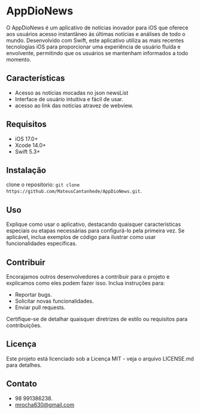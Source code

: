 # AppDioNews

O AppDioNews é um aplicativo de notícias inovador para iOS que oferece aos usuários acesso instantâneo às últimas notícias e análises de todo o mundo. Desenvolvido com Swift, este aplicativo utiliza as mais recentes tecnologias iOS para proporcionar uma experiência de usuário fluída e envolvente, permitindo que os usuários se mantenham informados a todo momento.

## Características

- Acesso as noticias mocadas no json newsList
- Interface de usuário intuitiva e fácil de usar.
- acesso ao link das notícias atravez de webview.

## Requisitos

- iOS 17.0+
- Xcode 14.0+
- Swift 5.3+

## Instalação

clone o repositorio: `git clone https://github.com/MateusCantanhede/AppDioNews.git`.

## Uso

Explique como usar o aplicativo, destacando quaisquer características especiais ou etapas necessárias para configurá-lo pela primeira vez. Se aplicável, inclua exemplos de código para ilustrar como usar funcionalidades específicas.

## Contribuir

Encorajamos outros desenvolvedores a contribuir para o projeto e explicamos como eles podem fazer isso. Inclua instruções para:

- Reportar bugs.
- Solicitar novas funcionalidades.
- Enviar pull requests.

Certifique-se de detalhar quaisquer diretrizes de estilo ou requisitos para contribuições.

## Licença

Este projeto está licenciado sob a Licença MIT - veja o arquivo LICENSE.md para detalhes.

## Contato

- 98 991386238.
- mrocha630@gmail.com
